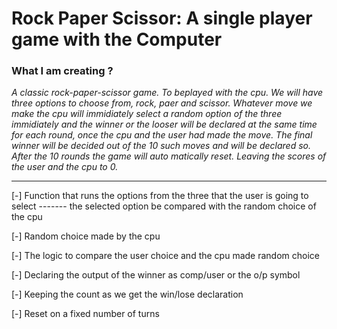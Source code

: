 # Rock Paper Scissor: A single player game with the Computer

### What I am creating ?
*A classic rock-paper-scissor game. To beplayed with the cpu. We will have three options to choose from, rock, paer and scissor. Whatever move we make the cpu will immidiately select a random option of the three immidiately and the winner or the looser will be declared at the same time for  each round, once the cpu and the user had made the move. The final winner will be decided out of the 10 such moves and will be declared so. After the 10 rounds the game will auto matically reset. Leaving the scores of the user and the cpu to 0.*

--- 

[-] Function that runs the options from the three that the user is going to select ------- the selected option be compared with the random choice of the cpu


[-] Random choice made by the cpu


[-] The logic to compare the user choice and the cpu made random choice 


[-] Declaring the output of the winner as comp/user or the o/p symbol


[-] Keeping the count as we get the win/lose declaration

[-] Reset on a fixed number of turns


